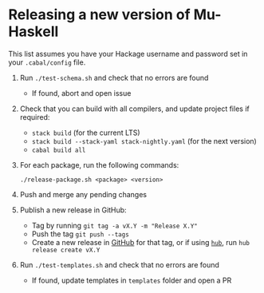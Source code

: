 # Releasing a new version of Mu-Haskell

This list assumes you have your Hackage username and password set in your `.cabal/config` file.

1. Run `./test-schema.sh` and check that no errors are found
    - If found, abort and open issue
2. Check that you can build with all compilers, and update project files if required:
    - `stack build` (for the current LTS)
    - `stack build --stack-yaml stack-nightly.yaml` (for the next version)
    - `cabal build all`
3. For each package, run the following commands:

    ```
    ./release-package.sh <package> <version>
    ```

4. Push and merge any pending changes
5. Publish a new release in GitHub:
    - Tag by running `git tag -a vX.Y -m "Release X.Y"`
    - Push the tag `git push --tags`
    - Create a new release in [GitHub](https://github.com/higherkindness/mu-haskell/releases/new) for that tag, or if using [`hub`](https://hub.github.com/hub-release.1.html), run `hub release create vX.Y`
6. Run `./test-templates.sh` and check that no errors are found
    - If found, update templates in `templates` folder and open a PR
